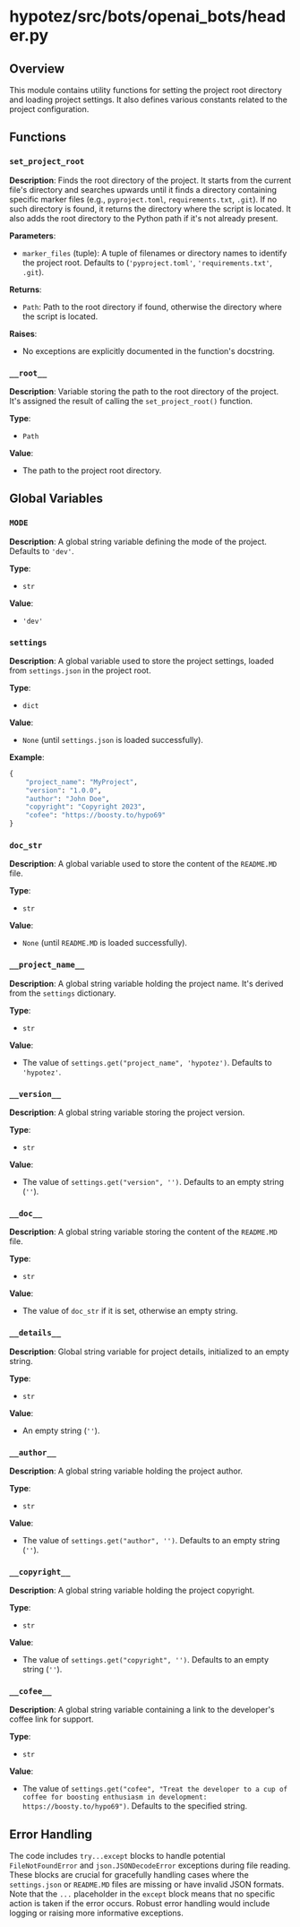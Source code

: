 # hypotez/src/bots/openai_bots/header.py

## Overview

This module contains utility functions for setting the project root directory and loading project settings. It also defines various constants related to the project configuration.

## Functions

### `set_project_root`

**Description**: Finds the root directory of the project. It starts from the current file's directory and searches upwards until it finds a directory containing specific marker files (e.g., `pyproject.toml`, `requirements.txt`, `.git`). If no such directory is found, it returns the directory where the script is located.  It also adds the root directory to the Python path if it's not already present.

**Parameters**:

- `marker_files` (tuple): A tuple of filenames or directory names to identify the project root. Defaults to (`'pyproject.toml'`, `'requirements.txt'`, `.git`).

**Returns**:

- `Path`: Path to the root directory if found, otherwise the directory where the script is located.

**Raises**:

- No exceptions are explicitly documented in the function's docstring.


### `__root__`

**Description**: Variable storing the path to the root directory of the project. It's assigned the result of calling the `set_project_root()` function.

**Type**:

- `Path`

**Value**:

- The path to the project root directory.


## Global Variables

### `MODE`

**Description**: A global string variable defining the mode of the project. Defaults to `'dev'`.

**Type**:

- `str`

**Value**:

- `'dev'`


### `settings`

**Description**: A global variable used to store the project settings, loaded from `settings.json` in the project root.

**Type**:

- `dict`

**Value**:

- `None` (until `settings.json` is loaded successfully).

**Example**:

```python
{
    "project_name": "MyProject",
    "version": "1.0.0",
    "author": "John Doe",
    "copyright": "Copyright 2023",
    "cofee": "https://boosty.to/hypo69"
}
```


### `doc_str`

**Description**: A global variable used to store the content of the `README.MD` file.

**Type**:

- `str`

**Value**:

- `None` (until `README.MD` is loaded successfully).

### `__project_name__`

**Description**: A global string variable holding the project name. It's derived from the `settings` dictionary.

**Type**:

- `str`

**Value**:

-  The value of `settings.get("project_name", 'hypotez')`. Defaults to `'hypotez'`.


### `__version__`

**Description**: A global string variable storing the project version.

**Type**:

- `str`


**Value**:

- The value of `settings.get("version", '')`. Defaults to an empty string (`''`).


### `__doc__`

**Description**: A global string variable storing the content of the `README.MD` file.

**Type**:

- `str`

**Value**:

- The value of `doc_str` if it is set, otherwise an empty string.


### `__details__`

**Description**: Global string variable for project details, initialized to an empty string.

**Type**:

- `str`


**Value**:

- An empty string (`''`).


### `__author__`

**Description**: A global string variable holding the project author.

**Type**:

- `str`

**Value**:

- The value of `settings.get("author", '')`. Defaults to an empty string (`''`).


### `__copyright__`

**Description**: A global string variable holding the project copyright.

**Type**:

- `str`

**Value**:

- The value of `settings.get("copyright", '')`. Defaults to an empty string (`''`).

### `__cofee__`

**Description**: A global string variable containing a link to the developer's coffee link for support.

**Type**:

- `str`

**Value**:

- The value of `settings.get("cofee", "Treat the developer to a cup of coffee for boosting enthusiasm in development: https://boosty.to/hypo69")`. Defaults to the specified string.


## Error Handling


The code includes `try...except` blocks to handle potential `FileNotFoundError` and `json.JSONDecodeError` exceptions during file reading.  These blocks are crucial for gracefully handling cases where the `settings.json` or `README.MD` files are missing or have invalid JSON formats. Note that the `...` placeholder in the `except` block means that no specific action is taken if the error occurs.  Robust error handling would include logging or raising more informative exceptions.